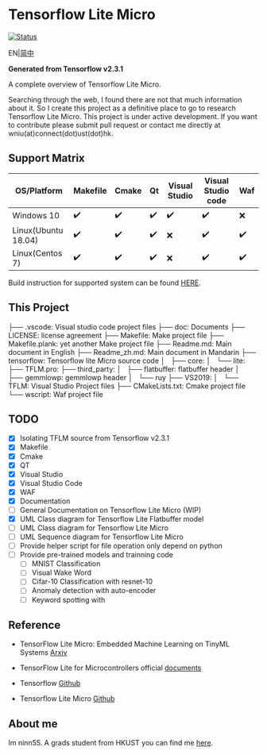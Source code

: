 # Tensorflow Lite Micro

[![Status](https://storage.googleapis.com/tensorflow-kokoro-build-badges/tflite-micro.svg)](https://storage.googleapis.com/tensorflow-kokoro-build-badges/tflite-micro.html)

EN|[简中](Readme_CN.md)

**Generated from Tensorflow v2.3.1**

A complete overview of Tensorflow Lite Micro.

Searching through the web, I found there are not that much information about it. So I create this project as a definitive place to go to research Tensorflow Lite Micro. This project is under active development. If you want to contribute please submit pull request or contact me directly at wniu(at)connect(dot)ust(dot)hk.

## Support Matrix

| OS/Platform |  Makefile | Cmake | Qt | Visual Studio | Visual Studio code | Waf |
|---|---|---|---|---|---|---|
|Windows 10| :heavy_check_mark: | :heavy_check_mark: | :heavy_check_mark: | :heavy_check_mark: |:heavy_check_mark: |:x: |
|Linux(Ubuntu 18.04)|:heavy_check_mark: | :heavy_check_mark:| :heavy_check_mark:| :x:| :heavy_check_mark:|:heavy_check_mark: |
|Linux(Centos 7)|:heavy_check_mark: | :heavy_check_mark:| :heavy_check_mark:| :x:| :heavy_check_mark:|:heavy_check_mark: |

Build instruction for supported system can be found [HERE](doc\build.md).

## This Project

├── .vscode: Visual studio code project files 
├── doc: Documents
├── LICENSE: license agreement
├── Makefile: Make project file
├── Makefile.plank: yet another Make project file
├── Readme.md: Main document in English
├── Readme_zh.md: Main document in Mandarin
├── tensorflow: Tensorflow lite Micro source code
│   ├── core: 
│   └── lite: 
├── TFLM.pro: 
├── third_party: 
│   ├── flatbuffer: flatbuffer header
│   ├── gemmlowp: gemmlowp header
│   └── ruy
├── VS2019: 
│   └── TFLM: Visual Studio Project files
├── CMakeLists.txt: Cmake project file
└── wscript: Waf project file

## TODO

- [x] Isolating TFLM source from Tensorflow v2.3.1
- [x] Makefile
- [x] Cmake
- [x] QT
- [x] Visual Studio
- [x] Visual Studio Code
- [x] WAF
- [x] Documentation
- [ ] General Documentation on Tensorflow Lite Micro (WIP)
- [x] UML Class diagram for Tensorflow Lite Flatbuffer model
- [ ] UML Class diagram for Tensorflow Lite Micro
- [ ] UML Sequence diagram for Tensorflow Lite Micro
- [ ] Provide helper script for file operation only depend on python
- [ ] Provide pre-trained models and trainning code
    - [ ] MNIST Classification
    - [ ] Visual Wake Word
    - [ ] Cifar-10 Classification with resnet-10
    - [ ] Anomaly detection with auto-encoder
    - [ ] Keyword spotting with 

## Reference

* TensorFlow Lite Micro: Embedded Machine Learning on TinyML Systems [Arxiv](https://arxiv.org/abs/2010.08678)

* TensorFlow Lite for Microcontrollers official [documents](https://www.tensorflow.org/lite/microcontrollers)

* Tensorflow [Github](https://github.com/tensorflow/tensorflow)

* Tensorflow Lite Micro [Github](https://github.com/tensorflow/tensorflow/tree/master/tensorflow/lite/micro)

## About me

Im ninn55. A grads student from HKUST you can find me [here](https://ninn55.github.io/).